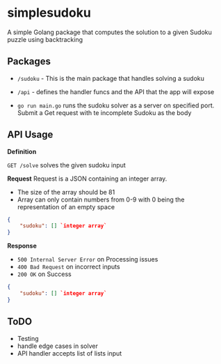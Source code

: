# simplesudoku
A simple Golang package that computes the solution to a given Sudoku puzzle using backtracking

## Packages
- `/sudoku` - This is the main package that handles solving a sudoku
- `/api` - defines the handler funcs and the API that the app will expose

- `go run main.go` runs the sudoku solver as a server on specified port. Submit a Get request with te incomplete Sudoku as the body

## API Usage

**Definition**

`GET /solve`
solves the given sudoku input

**Request**
Request is a JSON containing an integer array.
- The size of the array should be 81
- Array can only contain numbers from 0-9 with 0 being the representation of an empty space
```json
{
    "sudoku": [] `integer array`
}
```

**Response**
- `500 Internal Server Error` on Processing issues
- `400 Bad Request` on incorrect inputs
- `200 OK` on Success
```json
{
    "sudoku": [] `integer array`
}
```

## ToDO
- Testing
- handle edge cases in solver
- API handler accepts list of lists input